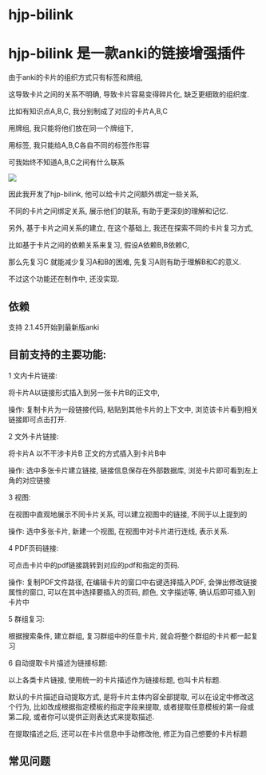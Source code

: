 # hjp-bilink

# hjp-bilink 是一款anki的链接增强插件

由于anki的卡片的组织方式只有标签和牌组, 

这导致卡片之间的关系不明确, 导致卡片容易变得碎片化, 缺乏更细致的组织度. 


比如有知识点A,B,C, 我分别制成了对应的卡片A,B,C 

用牌组, 我只能将他们放在同一个牌组下, 

用标签, 我只能给A,B,C各自不同的标签作形容 

可我始终不知道A,B,C之间有什么联系 

![](https://github.com/napretep/hjp-bilink/blob/a71e5186952c049a5f21d82e116f17bddb7a47a5/hjp-docs/assets/Pasted%20image%2020220721104156.png)

因此我开发了hjp-bilink, 他可以给卡片之间额外绑定一些关系, 

不同的卡片之间绑定关系, 展示他们的联系, 有助于更深刻的理解和记忆. 
 
另外, 基于卡片之间关系的建立, 在这个基础上, 我还在探索不同的卡片复习方式, 

比如基于卡片之间的依赖关系来复习, 假设A依赖B,B依赖C, 

那么先复习C 就能减少复习A和B的困难, 先复习A则有助于理解B和C的意义. 

不过这个功能还在制作中, 还没实现.


## 依赖

支持 2.1.45开始到最新版anki

## 目前支持的主要功能:

1 文内卡片链接: 

将卡片A以链接形式插入到另一张卡片B的正文中, 

操作: 复制卡片为一段链接代码, 粘贴到其他卡片的上下文中, 浏览该卡片看到相关链接即可点击打开.

2 文外卡片链接: 

将卡片A 以不干涉卡片B 正文的方式插入到卡片B中

操作: 选中多张卡片建立链接, 链接信息保存在外部数据库, 浏览卡片即可看到左上角的对应链接

3 视图: 

在视图中直观地展示不同卡片关系, 可以建立视图中的链接, 不同于以上提到的

操作: 选中多张卡片, 新建一个视图, 在视图中对卡片进行连线, 表示关系.

4 PDF页码链接: 

可点击卡片中的pdf链接跳转到对应的pdf和指定的页码.

操作: 复制PDF文件路径, 在编辑卡片的窗口中右键选择插入PDF, 会弹出修改链接属性的窗口, 可以在其中选择要插入的页码, 颜色, 文字描述等, 确认后即可插入到卡片中

5 群组复习:

根据搜索条件, 建立群组, 复习群组中的任意卡片, 就会将整个群组的卡片都一起复习

6 自动提取卡片描述为链接标题:

以上各类卡片链接, 使用统一的卡片描述作为链接标题, 也叫卡片标题.

默认的卡片描述自动提取方式, 是将卡片主体内容全部提取, 可以在设定中修改这个行为, 比如改成根据指定模板的指定字段来提取, 或者提取任意模板的第一段或第二段, 或者你可以提供正则表达式来提取描述.

在提取描述之后, 还可以在卡片信息中手动修改他, 修正为自己想要的卡片标题

## 常见问题
